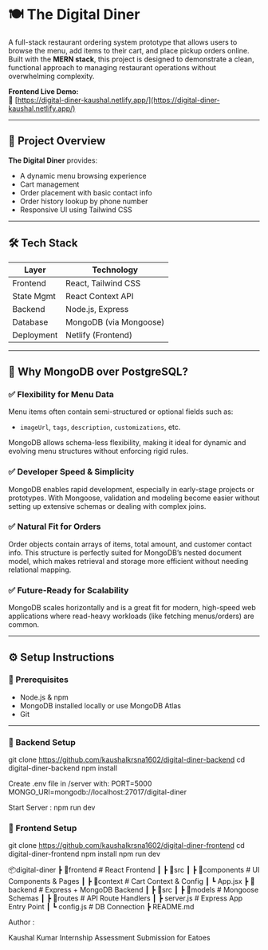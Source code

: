 # 🍽️ The Digital Diner

A full-stack restaurant ordering system prototype that allows users to browse the menu, add items to their cart, and place pickup orders online. Built with the **MERN stack**, this project is designed to demonstrate a clean, functional approach to managing restaurant operations without overwhelming complexity.

**Frontend Live Demo:**  
🔗 [https://digital-diner-kaushal.netlify.app/](https://digital-diner-kaushal.netlify.app/)

---

## 📌 Project Overview

**The Digital Diner** provides:

- A dynamic menu browsing experience
- Cart management
- Order placement with basic contact info
- Order history lookup by phone number
- Responsive UI using Tailwind CSS

---

## 🛠️ Tech Stack

| Layer         | Technology                |
|--------------|---------------------------|
| Frontend     | React, Tailwind CSS       |
| State Mgmt   | React Context API         |
| Backend      | Node.js, Express          |
| Database     | MongoDB (via Mongoose)    |
| Deployment   | Netlify (Frontend)        |

---

## 🧠 Why MongoDB over PostgreSQL?

### ✅ Flexibility for Menu Data
Menu items often contain semi-structured or optional fields such as:
- `imageUrl`, `tags`, `description`, `customizations`, etc.

MongoDB allows schema-less flexibility, making it ideal for dynamic and evolving menu structures without enforcing rigid rules.

### ✅ Developer Speed & Simplicity
MongoDB enables rapid development, especially in early-stage projects or prototypes. With Mongoose, validation and modeling become easier without setting up extensive schemas or dealing with complex joins.

### ✅ Natural Fit for Orders
Order objects contain arrays of items, total amount, and customer contact info. This structure is perfectly suited for MongoDB’s nested document model, which makes retrieval and storage more efficient without needing relational mapping.

### ✅ Future-Ready for Scalability
MongoDB scales horizontally and is a great fit for modern, high-speed web applications where read-heavy workloads (like fetching menus/orders) are common.

---

## ⚙️ Setup Instructions

### 🧪 Prerequisites

- Node.js & npm
- MongoDB installed locally or use MongoDB Atlas
- Git

---

### 🔧 Backend Setup


git clone https://github.com/kaushalkrsna1602/digital-diner-backend
cd digital-diner-backend
npm install

Create .env file in /server with:
PORT=5000
MONGO_URI=mongodb://localhost:27017/digital-diner

Start Server : npm run dev


### 🔧 Frontend Setup

git clone https://github.com/kaushalkrsna1602/digital-diner-frontend
cd digital-diner-frontend
npm install
npm run dev 

📦digital-diner
 ┣ 📂frontend           # React Frontend
 ┃ ┣ 📂src
 ┃   ┣ 📂components     # UI Components & Pages
 ┃   ┣ 📂context        # Cart Context & Config
 ┃   ┗ App.jsx
 ┣ 📂backend           # Express + MongoDB Backend
 ┃ ┣ 📂src
 ┃   ┣ 📂models         # Mongoose Schemas
 ┃   ┣ 📂routes         # API Route Handlers
 ┃   ┣ server.js        # Express App Entry Point
 ┃   ┗ config.js        # DB Connection
 ┣ README.md


Author : 

Kaushal Kumar
Internship Assessment Submission for Eatoes
